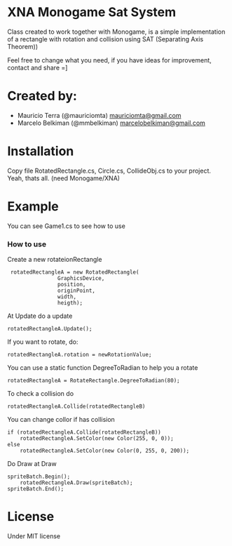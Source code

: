 # XNA Monogame Sat System

Class created to work together with Monogame, is a simple implementation of a rectangle with rotation and collision using SAT (Separating Axis Theorem))
  
Feel free to change what you need, if you have ideas for improvement, contact and share =]

# Created by: 
 * Mauricio Terra (@mauriciomta) mauriciomta@gmail.com
 * Marcelo Belkiman (@mmbelkiman) marcelobelkiman@gmail.com

# Installation

Copy file RotatedRectangle.cs, Circle.cs, CollideObj.cs to your project. Yeah, thats all. (need Monogame/XNA)

# Example
You can see Game1.cs to see how to use

### How to use
Create a new rotateionRectangle

```
 rotatedRectangleA = new RotatedRectangle(
                GraphicsDevice,
                position,
                originPoint,
                width, 
                heigth);
```

At Update do a update

```
rotatedRectangleA.Update();
```

If you want to rotate, do:
```
rotatedRectangleA.rotation = newRotationValue;
```

You can use a static function DegreeToRadian to help you a rotate

```
rotatedRectangleA = RotateRectangle.DegreeToRadian(80);
```

To check a collision do
```
rotatedRectangleA.Collide(rotatedRectangleB)
```

You can change collor if has collision
```
if (rotatedRectangleA.Collide(rotatedRectangleB))
    rotatedRectangleA.SetColor(new Color(255, 0, 0));
else
    rotatedRectangleA.SetColor(new Color(0, 255, 0, 200));
```

Do Draw at Draw
```
spriteBatch.Begin();
    rotatedRectangleA.Draw(spriteBatch);
spriteBatch.End();
```

# License
Under MIT license